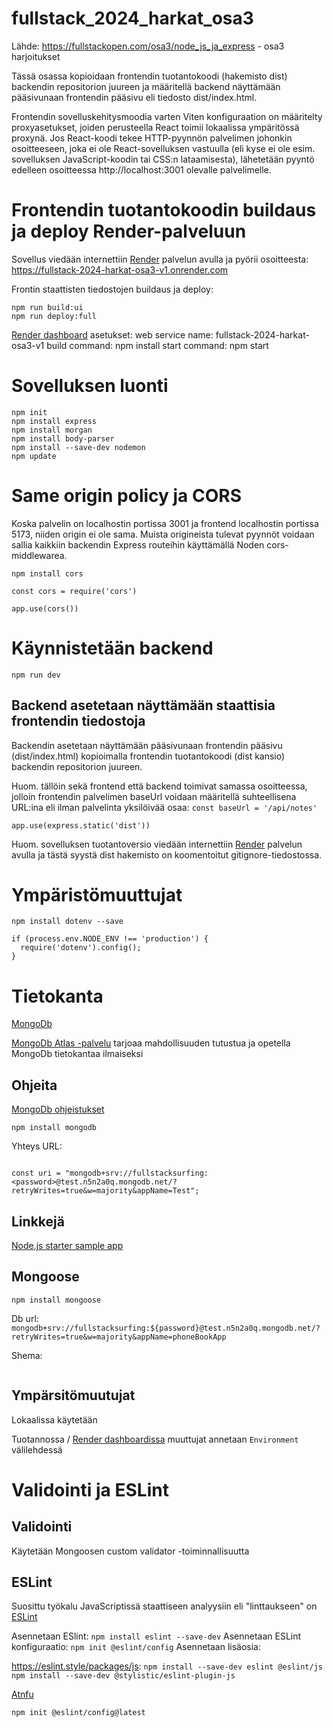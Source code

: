 # fullstack_2024_harkat_osa3
Lähde: https://fullstackopen.com/osa3/node_js_ja_express - osa3 harjoitukset

Tässä osassa kopioidaan frontendin tuotantokoodi (hakemisto dist) backendin repositorion juureen ja määritellä backend näyttämään pääsivunaan frontendin pääsivu eli tiedosto dist/index.html.

Frontendin sovelluskehitysmoodia varten Viten konfiguraation on määritelty proxyasetukset, joiden perusteella React toimii lokaalissa ympäritössä proxynä.
Jos React-koodi tekee HTTP-pyynnön palvelimen johonkin osoitteeseen, joka ei ole React-sovelluksen vastuulla (eli kyse ei ole esim. sovelluksen JavaScript-koodin tai CSS:n lataamisesta), lähetetään pyyntö edelleen osoitteessa http://localhost:3001 olevalle palvelimelle.

# Frontendin tuotantokoodin buildaus ja deploy Render-palveluun

Sovellus viedään internettiin [Render](https://render.com/) palvelun avulla ja pyörii osoitteesta: https://fullstack-2024-harkat-osa3-v1.onrender.com 



Frontin staattisten tiedostojen buildaus ja deploy:
```
npm run build:ui
npm run deploy:full
```

[Render dashboard](https://dashboard.render.com/web/new) asetukset:
web service name: fullstack-2024-harkat-osa3-v1
build command: npm install
start command: npm start


# Sovelluksen luonti

```
npm init
npm install express
npm install morgan
npm install body-parser
npm install --save-dev nodemon
npm update
```

# Same origin policy ja CORS
Koska palvelin on localhostin portissa 3001 ja frontend localhostin portissa 5173, niiden origin ei ole sama.
Muista origineista tulevat pyynnöt voidaan sallia kaikkiin backendin Express routeihin käyttämällä Noden cors-middlewarea.

```
npm install cors

const cors = require('cors')

app.use(cors())

```

# Käynnistetään backend

```
npm run dev
```

## Backend asetetaan näyttämään staattisia frontendin tiedostoja

Backendin asetetaan näyttämään pääsivunaan frontendin pääsivu (dist/index.html) kopioimalla frontendin tuotantokoodi (dist kansio) backendin repositorion juureen.

Huom. tällöin sekä frontend että backend toimivat samassa osoitteessa, jolloin frontendin palvelimen baseUrl voidaan määritellä suhteellisena URL:ina eli ilman palvelinta yksilöivää osaa: `const baseUrl = '/api/notes'`


```
app.use(express.static('dist'))
```

Huom. sovelluksen tuotantoversio viedään internettiin [Render](https://render.com/) palvelun avulla ja tästä syystä dist hakemisto on koomentoitut gitignore-tiedostossa.




# Ympäristömuuttujat

```
npm install dotenv --save

if (process.env.NODE_ENV !== 'production') {
  require('dotenv').config();
}
```


# Tietokanta

[MongoDb](https://github.com/fullstack-hy2020/misc/blob/master/dokumenttitietokannat.MD)

[MongoDb Atlas -palvelu](https://www.mongodb.com/products/platform/atlas-database) tarjoaa mahdollisuuden tutustua ja opetella MongoDb tietokantaa ilmaiseksi

## Ohjeita

[MongoDb ohjeistukset](https://www.mongodb.com/docs/drivers/node/current/#introduction)

```
npm install mongodb
```

Yhteys URL:

```

const uri = "mongodb+srv://fullstacksurfing:<password>@test.n5n2a0q.mongodb.net/?retryWrites=true&w=majority&appName=Test";

```

## Linkkejä

[Node.js starter sample app](https://github.com/mongodb-university/atlas_starter_nodejs)

## Mongoose

```
npm install mongoose
```

Db url: `mongodb+srv://fullstacksurfing:${password}@test.n5n2a0q.mongodb.net/?retryWrites=true&w=majority&appName=phoneBookApp`

Shema:
```

```

## Ympärsitömuutujat

Lokaalissa käytetään 

Tuotannossa / [Render dashboardissa](https://dashboard.render.com) muuttujat annetaan `Environment` välilehdessä

# Validointi ja ESLint

## Validointi

Käytetään Mongoosen custom validator -toiminnallisuutta

## ESLint

Suosittu työkalu JavaScriptissä staattiseen analyysiin eli "linttaukseen" on [ESLint](https://archive.eslint.org/docs/user-guide/getting-started)

Asennetaan ESlint: `npm install eslint --save-dev`
Asennetaan ESLint konfiguraatio: `npm init @eslint/config`
Asennetaan lisäosia:

https://eslint.style/packages/js: 
`npm install --save-dev eslint @eslint/js`
`npm install --save-dev @stylistic/eslint-plugin-js`


[Atnfu](https://github.com/antfu/eslint-config)

```
npm init @eslint/config@latest

```

